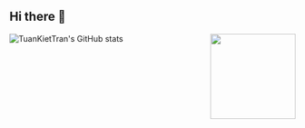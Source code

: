 ## Hi there 👋

![TuanKietTran's GitHub stats](https://github-readme-stats.vercel.app/api?username=TuanKietTran&show_icons=true&theme=transparent)
<img align="right" height="150" src="https://i.pinimg.com/736x/8a/7a/6f/8a7a6f5a478454ade0e59dd01611fe14.jpg"  />
